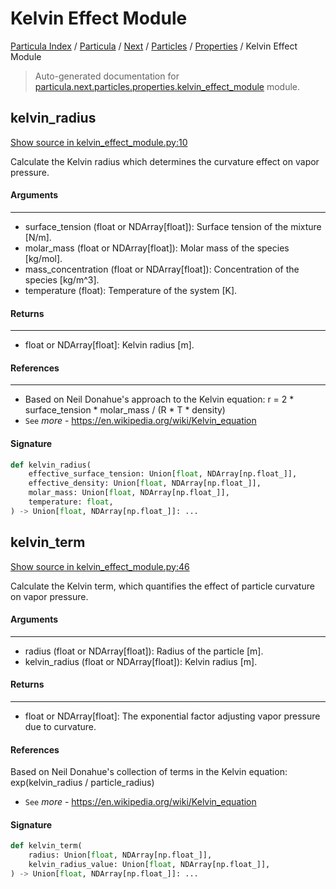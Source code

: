 # Kelvin Effect Module

[Particula Index](../../../../README.md#particula-index) / [Particula](../../../index.md#particula) / [Next](../../index.md#next) / [Particles](../index.md#particles) / [Properties](./index.md#properties) / Kelvin Effect Module

> Auto-generated documentation for [particula.next.particles.properties.kelvin_effect_module](../../../../../../particula/next/particles/properties/kelvin_effect_module.py) module.

## kelvin_radius

[Show source in kelvin_effect_module.py:10](../../../../../../particula/next/particles/properties/kelvin_effect_module.py#L10)

Calculate the Kelvin radius which determines the curvature effect on
vapor pressure.

#### Arguments

-----
- surface_tension (float or NDArray[float]): Surface tension of the
mixture [N/m].
- molar_mass (float or NDArray[float]): Molar mass of the species
[kg/mol].
- mass_concentration (float or NDArray[float]): Concentration of the
species [kg/m^3].
- temperature (float): Temperature of the system [K].

#### Returns

--------
- float or NDArray[float]: Kelvin radius [m].

#### References

-----------
- Based on Neil Donahue's approach to the Kelvin equation:
r = 2 * surface_tension * molar_mass / (R * T * density)
- `See` *more* - https://en.wikipedia.org/wiki/Kelvin_equation

#### Signature

```python
def kelvin_radius(
    effective_surface_tension: Union[float, NDArray[np.float_]],
    effective_density: Union[float, NDArray[np.float_]],
    molar_mass: Union[float, NDArray[np.float_]],
    temperature: float,
) -> Union[float, NDArray[np.float_]]: ...
```



## kelvin_term

[Show source in kelvin_effect_module.py:46](../../../../../../particula/next/particles/properties/kelvin_effect_module.py#L46)

Calculate the Kelvin term, which quantifies the effect of particle
curvature on vapor pressure.

#### Arguments

-----
- radius (float or NDArray[float]): Radius of the particle [m].
- kelvin_radius (float or NDArray[float]): Kelvin radius [m].

#### Returns

--------
- float or NDArray[float]: The exponential factor adjusting vapor
pressure due to curvature.

#### References

Based on Neil Donahue's collection of terms in the Kelvin equation:
exp(kelvin_radius / particle_radius)
- `See` *more* - https://en.wikipedia.org/wiki/Kelvin_equation

#### Signature

```python
def kelvin_term(
    radius: Union[float, NDArray[np.float_]],
    kelvin_radius_value: Union[float, NDArray[np.float_]],
) -> Union[float, NDArray[np.float_]]: ...
```
